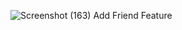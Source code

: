 ![Screenshot (163)](https://github.com/rutujaupase13/JavaScript-Projects/assets/125637120/7c664c73-fc33-4525-8ec5-e736d36aae0e)
Add Friend Feature




